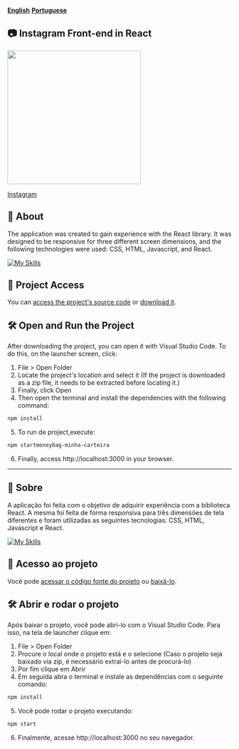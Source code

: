 [**English**](#camera-instagram-front-end-in-react)
[**Portuguese**](#-sobre)

## :camera: Instagram Front-end in React

<img src=public/imagens/instagram_react.gif width="300" />

[Instagram](https://instagram-frontend-react.vercel.app/)

## 📝 About

<p>The application was created to gain experience with the React library. It was designed to be responsive for three different screen dimensions, and the following technologies were used: CSS, HTML, Javascript, and React.</p>

[![My Skills](https://skills.thijs.gg/icons?i=html,css,javascript,react&theme=light)](https://skills.thijs.gg)

## 📁 Project Access

You can [access the project's source code](https://github.com/ccarlaa/instagram-frontend-react) or [download it](https://github.com/ccarlaa/instagram-frontend-react/archive/refs/heads/main.zip).

## 🛠️ Open and Run the Project

After downloading the project, you can open it with Visual Studio Code. To do this, on the launcher screen, click:

1. File > Open Folder
2. Locate the project's location and select it (If the project is downloaded as a zip file, it needs to be extracted before locating it.)
3. Finally, click Open
4. Then open the terminal and install the dependencies with the following command:

```bash
npm install 
```
5. To run de project,execute:

```bash
npm startmoneybag-minha-carteira
``` 

6. Finally, access http://localhost:3000 in your browser.

***
## 📝 Sobre

<p>A aplicação foi feita com o objetivo de adquirir experiência com a biblioteca React. A mesma foi feita de forma responsiva para três dimensões de tela diferentes e foram utilizadas as seguintes tecnologias: CSS, HTML, Javascript e React.</p>

[![My Skills](https://skills.thijs.gg/icons?i=html,css,javascript,react&theme=light)](https://skills.thijs.gg)

## 📁 Acesso ao projeto

Você pode [acessar o código fonte do projeto](https://github.com/ccarlaa/instagram-frontend-react) ou [baixá-lo](https://github.com/ccarlaa/instagram-frontend-react/archive/refs/heads/main.zip).

## 🛠️ Abrir e rodar o projeto

Após baixar o projeto, você pode abri-lo com o Visual Studio Code. Para isso, na tela de launcher clique em:

1. File > Open Folder
2. Procure o local onde o projeto está e o selecione (Caso o projeto seja baixado via zip, é necessário extraí-lo antes de procurá-lo)
3. Por fim clique em Abrir
4. Em seguida abra o terminal e instale as dependências com o seguinte comando:

```bash
npm install 
```

5. Você  pode rodar o projeto executando:

```bash
npm start
```
6. Finalmente, acesse http://localhost:3000 no seu navegador.
